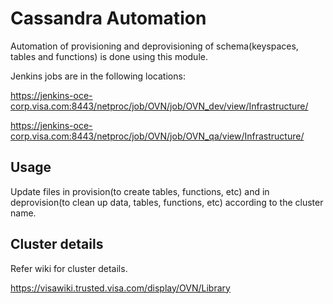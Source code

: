 # Cassandra Automation
Automation of provisioning and deprovisioning of schema(keyspaces, tables and functions) is done using this module.

Jenkins jobs are in the following locations:

https://jenkins-oce-corp.visa.com:8443/netproc/job/OVN/job/OVN_dev/view/Infrastructure/

https://jenkins-oce-corp.visa.com:8443/netproc/job/OVN/job/OVN_qa/view/Infrastructure/

## Usage
Update files in provision(to create tables, functions, etc) and in deprovision(to clean up data, tables, functions, etc) according to the cluster name.

## Cluster details
Refer wiki for cluster details.

https://visawiki.trusted.visa.com/display/OVN/Library